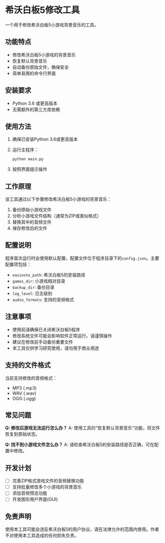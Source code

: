 # 希沃白板5修改工具

一个用于修改希沃白板5小游戏背景音乐的工具。

## 功能特点

- 修改希沃白板5小游戏的背景音乐
- 恢复默认背景音乐
- 自动备份原始文件，确保安全
- 简单易用的命令行界面

## 安装要求

- Python 3.6 或更高版本
- 无需额外的第三方库依赖

## 使用方法

1. 确保已安装Python 3.6或更高版本
2. 运行主程序：

   ```bash
   python main.py
   ```

3. 按照界面提示操作

## 工作原理

该工具通过以下步骤修改希沃白板5小游戏的背景音乐：

1. 备份原始小游戏文件
2. 分析小游戏文件结构（通常为ZIP或类似格式）
3. 替换其中的音频文件
4. 保存修改后的文件

## 配置说明

程序首次运行时会使用默认配置，配置文件位于程序目录下的`config.json`。主要配置项包括：

- `easinote_path`: 希沃白板5的安装路径
- `games_dir`: 小游戏相对目录
- `backup_dir`: 备份目录
- `log_level`: 日志级别
- `audio_formats`: 支持的音频格式

## 注意事项

- 使用前请确保已关闭希沃白板5程序
- 修改系统文件可能会影响软件正常运行，请谨慎操作
- 建议在修改前手动备份重要文件
- 本工具仅供学习研究使用，请勿用于商业用途

## 支持的文件格式

当前支持修改的音频格式：
- MP3 (.mp3)
- WAV (.wav)
- OGG (.ogg)

## 常见问题

**Q: 修改后游戏无法运行怎么办？**
A: 使用工具的"恢复默认背景音乐"功能，将文件恢复到原始状态。

**Q: 找不到小游戏文件怎么办？**
A: 请检查希沃白板5的安装路径是否正确，可在配置中修改。

## 开发计划

- [ ] 完善ZIP格式游戏文件的音频替换功能
- [ ] 支持批量修改多个小游戏的背景音乐
- [ ] 添加音频预览功能
- [ ] 开发图形用户界面(GUI)

## 免责声明

使用本工具可能会违反希沃白板5的用户协议，请在法律允许的范围内使用。作者不对使用本工具造成的任何损失负责。